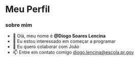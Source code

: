# Meu Perfil #
### sobre mim ###

- 👋 Olá, meu nome é **@Diogo Soares Lencina**
- 👀 Eu estou interessado em começar a programar
- 💞️ Eu quero colaborar com João
- 📫 Entre em contato comigo [diogo.lencina@escola.pr.gov](https://mail.google.com/mail/u/0/?tab=rm&ogbl#drafts?compose=GTvVlcSDXmSxvHRcCCcvLqXVKHvgBRFBKXjbmPMrnvCRLhnZkdmRhtvdKCXVSWtmFsvsgQCFsQtdH)
